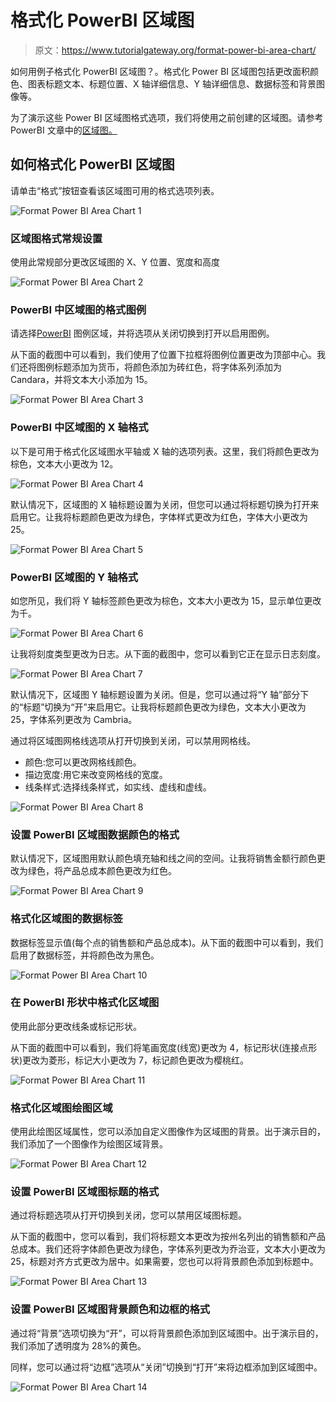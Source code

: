 # 格式化 PowerBI 区域图

> 原文：<https://www.tutorialgateway.org/format-power-bi-area-chart/>

如何用例子格式化 PowerBI 区域图？。格式化 Power BI 区域图包括更改面积颜色、图表标题文本、标题位置、X 轴详细信息、Y 轴详细信息、数据标签和背景图像等。

为了演示这些 Power BI 区域图格式选项，我们将使用之前创建的区域图。请参考PowerBI 文章中的[区域图。](https://www.tutorialgateway.org/area-chart-in-power-bi/)

## 如何格式化 PowerBI 区域图

请单击“格式”按钮查看该区域图可用的格式选项列表。

![Format Power BI Area Chart 1](img/16745c622f896ddaca6b24f622a79c5c.png)

### 区域图格式常规设置

使用此常规部分更改区域图的 X、Y 位置、宽度和高度

![Format Power BI Area Chart 2](img/ab638f6efd25773e42cc222d0b7afde2.png)

### PowerBI 中区域图的格式图例

请选择[PowerBI](https://www.tutorialgateway.org/power-bi-tutorial/) 图例区域，并将选项从关闭切换到打开以启用图例。

从下面的截图中可以看到，我们使用了位置下拉框将图例位置更改为顶部中心。我们还将图例标题添加为货币，将颜色添加为砖红色，将字体系列添加为 Candara，并将文本大小添加为 15。

![Format Power BI Area Chart 3](img/af3fa7eb71446bdab16b58848257b47f.png)

### PowerBI 中区域图的 X 轴格式

以下是可用于格式化区域图水平轴或 X 轴的选项列表。这里，我们将颜色更改为棕色，文本大小更改为 12。

![Format Power BI Area Chart 4](img/b7eba5772b021bdcef3a1f1076783e86.png)

默认情况下，区域图的 X 轴标题设置为关闭，但您可以通过将标题切换为打开来启用它。让我将标题颜色更改为绿色，字体样式更改为红色，字体大小更改为 25。

![Format Power BI Area Chart 5](img/4ec710dcb17d0d1fe43865d11f9337f6.png)

### PowerBI 区域图的 Y 轴格式

如您所见，我们将 Y 轴标签颜色更改为棕色，文本大小更改为 15，显示单位更改为千。

![Format Power BI Area Chart 6](img/88bcb0a9add898a3404d214424875c33.png)

让我将刻度类型更改为日志。从下面的截图中，您可以看到它正在显示日志刻度。

![Format Power BI Area Chart 7](img/0f5b7c550ff27adc9d780c73b6ab6724.png)

默认情况下，区域图 Y 轴标题设置为关闭。但是，您可以通过将“Y 轴”部分下的“标题”切换为“开”来启用它。让我将标题颜色更改为绿色，文本大小更改为 25，字体系列更改为 Cambria。

通过将区域图网格线选项从打开切换到关闭，可以禁用网格线。

*   颜色:您可以更改网格线颜色。
*   描边宽度:用它来改变网格线的宽度。
*   线条样式:选择线条样式，如实线、虚线和虚线。

![Format Power BI Area Chart 8](img/48b69942ae3f425f6259bedb9ea4c586.png)

### 设置 PowerBI 区域图数据颜色的格式

默认情况下，区域图用默认颜色填充轴和线之间的空间。让我将销售金额行颜色更改为绿色，将产品总成本颜色更改为红色。

![Format Power BI Area Chart 9](img/8e18d86f44597a63f6846c68b582de51.png)

### 格式化区域图的数据标签

数据标签显示值(每个点的销售额和产品总成本)。从下面的截图中可以看到，我们启用了数据标签，并将颜色改为黑色。

![Format Power BI Area Chart 10](img/59e0f724eb813d69d4f15cc3b37b1738.png)

### 在 PowerBI 形状中格式化区域图

使用此部分更改线条或标记形状。

从下面的截图中可以看到，我们将笔画宽度(线宽)更改为 4，标记形状(连接点形状)更改为菱形，标记大小更改为 7，标记颜色更改为樱桃红。

![Format Power BI Area Chart 11](img/b00bf1bf3b6b2a4c331ee0a21a82ceb5.png)

### 格式化区域图绘图区域

使用此绘图区域属性，您可以添加自定义图像作为区域图的背景。出于演示目的，我们添加了一个图像作为绘图区域背景。

![Format Power BI Area Chart 12](img/d13432a8e3a17d75f41a00fc95bf0f14.png)

### 设置 PowerBI 区域图标题的格式

通过将标题选项从打开切换到关闭，您可以禁用区域图标题。

从下面的截图中，您可以看到，我们将标题文本更改为按州名列出的销售额和产品总成本。我们还将字体颜色更改为绿色，字体系列更改为乔治亚，文本大小更改为 25，标题对齐方式更改为居中。如果需要，您也可以将背景颜色添加到标题中。

![Format Power BI Area Chart 13](img/06ab09f4b4a21af7345bec4d4ae857ab.png)

### 设置 PowerBI 区域图背景颜色和边框的格式

通过将“背景”选项切换为“开”，可以将背景颜色添加到区域图中。出于演示目的，我们添加了透明度为 28%的黄色。

同样，您可以通过将“边框”选项从“关闭”切换到“打开”来将边框添加到区域图中。

![Format Power BI Area Chart 14](img/2485e2865a204f83e72c774bde404031.png)
